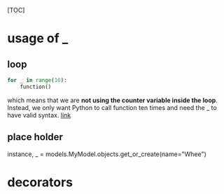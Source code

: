 [TOC]

# usage of _
## loop
```python
for _ in range(10):
    function()
```
which means that we are **not using the counter variable inside the loop**. 
Instead, we only want Python to call function ten times and need the _ to have valid syntax.
[link](https://stackoverflow.com/questions/26895362/what-does-in-python-do)
## place holder
instance, _ = models.MyModel.objects.get_or_create(name="Whee")

# decorators
